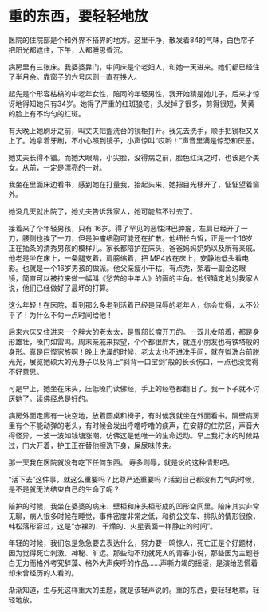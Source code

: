 # 重的东西，要轻轻地放

医院的住院部是个和外界不搭界的地方。这里干净，散发着84的气味，白色帘子把阳光都遮住，下午，人都睡思昏沉。 

病房里有三张床。我婆婆靠门，中间床是个老妇人，和她一天进来。她们都已经住了半月余。靠窗子的六号床则一直在换人。 

起先是个形容枯槁的中老年女性，陪同的年轻男性，我开始猜是她儿子。后来才惊讶地得知她只有34岁。她得了严重的红斑狼疮，头发掉了很多，剪得很短，黄黄的脸上有不均匀的红斑。 

有天晚上她刷牙之前，叫丈夫把盥洗台的镜柜打开。我先去洗手，顺手把镜柜又关上了。她拿着牙刷，不小心照到镜子，小声惊叫“哎哟！”声音里满是惊恐和厌恶。 

她丈夫长得不错。而她大眼睛，小尖脸，没得病之前，脸色红润之时，也该是个美女。从前，一定是漂亮的一对。 

我坐在里面床边看书，感到她在打量我，抬起头来，她把目光移开了，怔怔望着窗外。 

她没几天就出院了，她丈夫告诉我家人，她可能熬不过去了。 

接着来了个年轻男孩，只有 16岁。得了罕见的恶性淋巴肿瘤，左肩已经开了一刀，腰侧也挨了一刀，但是肿瘤细胞可能还在扩散。他细长白皙，正是一个16岁正在抽条的清秀男孩的模样儿。家长都陪护在床头，爸爸妈妈奶奶以及所有亲戚。他老是坐在床上，一条腿支着，肩膀缩着，把 MP4放在床上，安静地低头看电影。也就是一个16岁男孩的做派。他父亲瘦小干枯，有点秃，架着一副金边眼镜，简直可以被拉来做一幅叫《愁苦的中年人》的画的主角。他很镇定地对我家人说，他们已经做好了最坏的打算。 

这么年轻！在医院，看到那么多老到活着已经是屈辱的老年人，你会觉得，太不公平了！为什么不匀一点时间给他！ 

后来六床又住进来一个胖大的老太太，是胃部长瘤开刀的。一双儿女陪着，都是身形雄壮，嗓门如雷鸣。周末亲戚来探望，个个都很胖大，就连小朋友也有铁塔般的身形。真是巨怪家族啊！晚上洗澡的时候，老太太也不进洗手间，就在盥洗台前脱光光，展览她硕大的光身子以及背上“斜背一口宝剑”般的长长伤口，一点也没觉得不好意思。 

可是早上，她坐在床头，压低嗓门读佛经，手上的经卷都翻旧了。我一下子就不讨厌她了。读佛经总是好的。 

病房外面走廊有一块空地，放着圆桌和椅子，有时候我就坐在外面看书。隔壁病房里有个不能动弹的老头，有时候会发出呼噜呼噜的痰声，在安静的住院区，声音大得怪异，一波一波如钱塘涨潮，仿佛这是他唯一的生命运动。早上我打水的时候路过，门大开着，护工正在替他擦洗下身，屎尿味传来。 

那一天我在医院就没有吃下任何东西。 寿多则辱，就是说的这种情形吧。 

“活下去”这件事，就这么重要吗？比尊严还重要吗？活到自己都没有力气的时候，是不是就无法结束自己的生命了呢？ 

陪护的时候，我坐在婆婆的病床、壁柜和床头柜形成的凹形空间里。陪床其实非常无聊，病人很多时候在睡觉，事件密度非常之低，和挤公交车、排队的情形很像，韩松落形容过，这是“赤裸的、干燥的、火星表面一样静止的时间”。 

年轻的时候，我们总是急急要去表达什么，努力要一鸣惊人，死亡正是个好题材，因为觉得死亡刺激、神秘、旷远。那些动不动就死人的青春小说，那些因为主题苍白无力而格外考究辞藻、格外大声疾呼的作品……声嘶力竭的摇滚，是演给恐慌着却未曾经历的人看的。 

渐渐知道，生与死这样重大的主题，就是该轻声说的。重的东西，要轻轻地拿，轻轻地放。